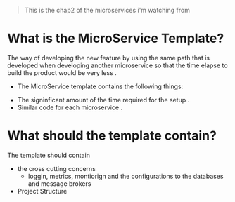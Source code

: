 > This is the chap2 of the microservices i'm watching from
# What is the MicroService Template? 
   The way of developing the new feature by using the same path that is developed when developing another microservice so that the time elapse to build the product would be very less .
   * The MicroService template contains the following things:
    
   - The signinficant amount of the time required for the setup .
   - Similar code for each microservice .

# What should the template contain?
  The template should contain
  - the cross cutting concerns
    * loggin, metrics, montiorign and the configurations to the databases and message  brokers
  - Project Structure